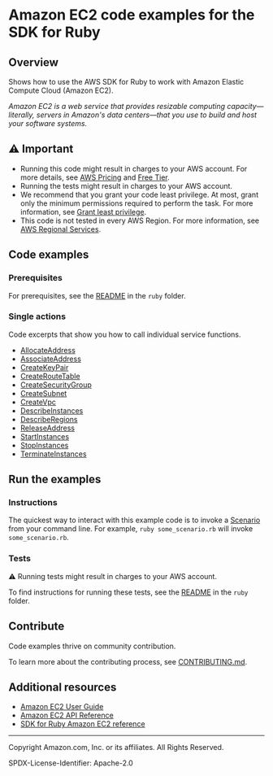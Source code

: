 # Amazon EC2 code examples for the SDK for Ruby

## Overview

Shows how to use the AWS SDK for Ruby to work with Amazon Elastic Compute Cloud (Amazon EC2).

<!--custom.overview.start-->
<!--custom.overview.end-->

_Amazon EC2 is a web service that provides resizable computing capacity—literally, servers in Amazon's data centers—that you use to build and host your software systems._

## ⚠ Important

* Running this code might result in charges to your AWS account. For more details, see [AWS Pricing](https://aws.amazon.com/pricing/) and [Free Tier](https://aws.amazon.com/free/).
* Running the tests might result in charges to your AWS account.
* We recommend that you grant your code least privilege. At most, grant only the minimum permissions required to perform the task. For more information, see [Grant least privilege](https://docs.aws.amazon.com/IAM/latest/UserGuide/best-practices.html#grant-least-privilege).
* This code is not tested in every AWS Region. For more information, see [AWS Regional Services](https://aws.amazon.com/about-aws/global-infrastructure/regional-product-services).

<!--custom.important.start-->
<!--custom.important.end-->

## Code examples

### Prerequisites

For prerequisites, see the [README](../../README.md#Prerequisites) in the `ruby` folder.


<!--custom.prerequisites.start-->
<!--custom.prerequisites.end-->

### Single actions

Code excerpts that show you how to call individual service functions.

- [AllocateAddress](ec2-ruby-example-elastic-ips.rb#L47)
- [AssociateAddress](ec2-ruby-example-elastic-ips.rb#L63)
- [CreateKeyPair](ec2-ruby-example-key-pairs.rb#L10)
- [CreateRouteTable](ec2-ruby-example-create-route-table.rb#L9)
- [CreateSecurityGroup](ec2-ruby-example-security-group.rb#L10)
- [CreateSubnet](ec2-ruby-example-create-subnet.rb#L10)
- [CreateVpc](ec2-ruby-example-create-vpc.rb#L8)
- [DescribeInstances](ec2-ruby-example-get-all-instance-info.rb#L9)
- [DescribeRegions](ec2-ruby-example-regions-availability-zones.rb#L9)
- [ReleaseAddress](ec2-ruby-example-elastic-ips.rb#L136)
- [StartInstances](ec2-ruby-example-start-instance-i-123abc.rb#L9)
- [StopInstances](ec2-ruby-example-stop-instance-i-123abc.rb#L8)
- [TerminateInstances](ec2-ruby-example-terminate-instance-i-123abc.rb#L12)


<!--custom.examples.start-->
<!--custom.examples.end-->

## Run the examples

### Instructions


<!--custom.instructions.start-->
The quickest way to interact with this example code is to invoke a [Scenario](#Scenarios) from your command line. For example, `ruby some_scenario.rb` will invoke `some_scenario.rb`.

<!--custom.instructions.end-->



### Tests

⚠ Running tests might result in charges to your AWS account.


To find instructions for running these tests, see the [README](../../README.md#Tests)
in the `ruby` folder.



<!--custom.tests.start-->

## Contribute
Code examples thrive on community contribution.

To learn more about the contributing process, see [CONTRIBUTING.md](../../../CONTRIBUTING.md).
<!--custom.tests.end-->

## Additional resources

- [Amazon EC2 User Guide](https://docs.aws.amazon.com/AWSEC2/latest/UserGuide/concepts.html)
- [Amazon EC2 API Reference](https://docs.aws.amazon.com/AWSEC2/latest/APIReference/Welcome.html)
- [SDK for Ruby Amazon EC2 reference](https://docs.aws.amazon.com/sdk-for-ruby/v3/api/Aws/Ec2.html)

<!--custom.resources.start-->
<!--custom.resources.end-->

---

Copyright Amazon.com, Inc. or its affiliates. All Rights Reserved.

SPDX-License-Identifier: Apache-2.0